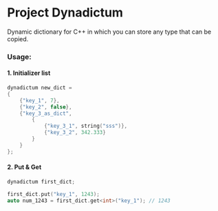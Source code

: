 # Project Dynadictum

Dynamic dictionary for C++ in which you can store any type that can be copied.

### Usage:
#### 1. Initializer list
```cpp
dynadictum new_dict =
{
    {"key_1", 7},
    {"key_2", false},
    {"key_3_as_dict",
        {
            {"key_3_1", string("sss")},
            {"key_3_2", 342.333}
        }
    }
};
```

#### 2. Put & Get
```cpp
dynadictum first_dict;

first_dict.put("key_1", 1243);
auto num_1243 = first_dict.get<int>("key_1"); // 1243

```

